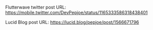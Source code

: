 Flutterwave twitter post URL:
https://mobile.twitter.com/DevPepjoe/status/1165333586318438401

Lucid Blog post URL:
https://lucid.blog/pepjoe/post/1566671796

